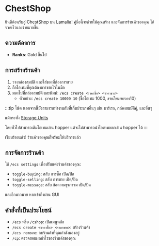 ﻿# ChestShop

ยินดีต้อนรับสู่ ChestShop บน Lamalia! คู่มือนี้จะช่วยให้คุณสร้าง และจัดการร้านค้าของคุณ ได้รวดเร็วและง่ายมากขึ้น

## ความต้องการ

- **Ranks**: Gold ขึ้นไป

## การสร้างร้านค้า

1. วางกล่องสมบัติ และใส่ของที่ต้องการขาย
2. ถือไอเทมที่คุณต้องการขายไว้ในมือ
3. มองไปที่กล่องสมบัติ และพิมพ์: `/ecs create <ราคาซื้อ> <ราคาขาย>`
   - ตัวอย่าง: `/ecs create 10000 10` (ซื้อไอเทม 1000$, ขายไอเทมราคา 10$)

:::tip โน้ต
นอกจากนี้ยังสามารถทำงานกับที่เก็บประเภทอื่นๆ เช่น บาร์เรล, กล่องสมบัติคู่, และอื่นๆ

แม้กระทั่ง [Storage Units](customCrafting.md)

โดยทั่วไปสามารถเติมไอเทมผ่าน hopper แต่จะไม่สามารถนำไอเทมออกผ่าน hopper ได้
:::

เรียบร้อยแล้ว! ร้านค้าของคุณก็พร้อมให้บริการแล้ว

## การจัดการร้านค้า

ใช้ `/ecs settings` เพื่อปรับแต่งร้านค้าของคุณ:

- `toggle-buying`: สลับ การซื้อ เปิด/ปิด
- `toggle-selling`: สลับ การขาย เปิด/ปิด
- `toggle-message`: สลับ ข้อความธุรกรรม เปิด/ปิด

และอีกมากมาย หากเข้าถึงผ่าน GUI

## คำสั่งที่เป็นประโยชน์

- `/ecs` หรือ `/cshop`: เปิดเมนูหลัก
- `/ecs create <ราคาซื้อ> <ราคาขาย>`: สร้างร้านค้า
- `/ecs remove`: ลบร้านค้าที่คุณกำลังมองอยู่
- `/cp`: ตรวจสอบผลกำไรของร้านค้าของคุณ

